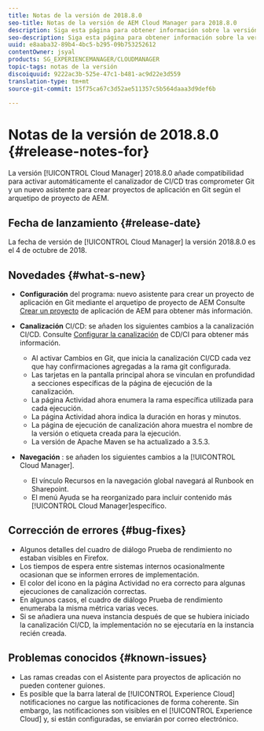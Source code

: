 ```yaml
---
title: Notas de la versión de 2018.8.0
seo-title: Notas de la versión de AEM Cloud Manager para 2018.8.0
description: Siga esta página para obtener información sobre la versión 2018.8.0 de Cloud Manager.
seo-description: Siga esta página para obtener información sobre la versión 2018.8.0 de AEM Cloud Manager.
uuid: e8aaba32-89b4-4bc5-b295-09b753252612
contentOwner: jsyal
products: SG_EXPERIENCEMANAGER/CLOUDMANAGER
topic-tags: notas de la versión
discoiquuid: 9222ac3b-525e-47c1-b481-ac9d22e3d559
translation-type: tm+mt
source-git-commit: 15f75ca67c3d52ae511357c5b564daaa3d9def6b

---
```



# Notas de la versión de 2018.8.0 {#release-notes-for}

La versión [!UICONTROL Cloud Manager] 2018.8.0 añade compatibilidad para activar automáticamente el canalizador de CI/CD tras comprometer Git y un nuevo asistente para crear proyectos de aplicación en Git según el arquetipo de proyecto de AEM.

## Fecha de lanzamiento {#release-date}

La fecha de versión de [!UICONTROL Cloud Manager] la versión 2018.8.0 es el 4 de octubre de 2018.

## Novedades {#what-s-new}

* **Configuración** del programa: nuevo asistente para crear un proyecto de aplicación en Git mediante el arquetipo de proyecto de AEM Consulte [Crear un proyecto](create-an-application-project.md) de aplicación de AEM para obtener más información.

* **Canalización** CI/CD: se añaden los siguientes cambios a la canalización CI/CD. Consulte [Configurar la canalización](configuring-pipeline.md) de CD/CI para obtener más información.

   * Al activar Cambios en Git, que inicia la canalización CI/CD cada vez que hay confirmaciones agregadas a la rama git configurada.
   * Las tarjetas en la pantalla principal ahora se vinculan en profundidad a secciones específicas de la página de ejecución de la canalización.
   * La página Actividad ahora enumera la rama específica utilizada para cada ejecución.
   * La página Actividad ahora indica la duración en horas y minutos.
   * La página de ejecución de canalización ahora muestra el nombre de la versión o etiqueta creada para la ejecución.
   * La versión de Apache Maven se ha actualizado a 3.5.3.

* **Navegación** : se añaden los siguientes cambios a la [!UICONTROL Cloud Manager].

   * El vínculo Recursos en la navegación global navegará al Runbook en Sharepoint.
   * El menú Ayuda se ha reorganizado para incluir contenido más [!UICONTROL Cloud Manager]específico.

## Corrección de errores {#bug-fixes}

* Algunos detalles del cuadro de diálogo Prueba de rendimiento no estaban visibles en Firefox.
* Los tiempos de espera entre sistemas internos ocasionalmente ocasionan que se informen errores de implementación.
* El color del icono en la página Actividad no era correcto para algunas ejecuciones de canalización correctas.
* En algunos casos, el cuadro de diálogo Prueba de rendimiento enumeraba la misma métrica varias veces.
* Si se añadiera una nueva instancia después de que se hubiera iniciado la canalización CI/CD, la implementación no se ejecutaría en la instancia recién creada.

## Problemas conocidos {#known-issues}

* Las ramas creadas con el Asistente para proyectos de aplicación no pueden contener guiones.
* Es posible que la barra lateral de [!UICONTROL Experience Cloud] notificaciones no cargue las notificaciones de forma coherente. Sin embargo, las notificaciones son visibles en el [!UICONTROL Experience Cloud] y, si están configuradas, se enviarán por correo electrónico.

